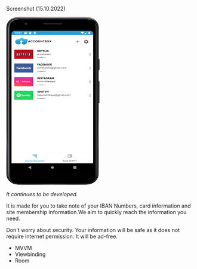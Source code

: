 Screenshot (15.10.2022)

<img src="https://github.com/emretanerc/AccountBox/blob/main/preview.png" width="250" height="450">

*It continues to be developed.*

It is made for you to take note of your IBAN Numbers, card information and site membership information.We aim to quickly reach the information you need.

Don't worry about security. Your information will be safe as it does not require internet permission. It will be ad-free.


- MVVM
- Viewbinding
- Room
